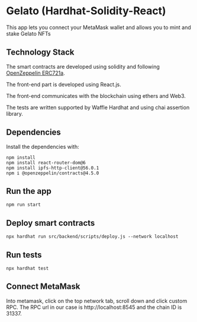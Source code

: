 # Gelato (Hardhat-Solidity-React)
This app lets you connect your MetaMask wallet and allows you to mint and stake Gelato NFTs

## Technology Stack
The smart contracts are developed using solidity and following [OpenZeppelin ERC721a](https://github.com/chiru-labs/ERC721A).

The front-end part is developed using React.js.

The front-end communicates with the blockchain using ethers and Web3.

The tests are written supported by Waffle Hardhat and using chai assertion library.

## Dependencies
Install the dependencies with:
```
npm install
npm install react-router-dom@6
npm install ipfs-http-client@56.0.1
npm i @openzeppelin/contracts@4.5.0
```

## Run the app
```
npm run start
```

## Deploy smart contracts
```
npx hardhat run src/backend/scripts/deploy.js --network localhost
```

## Run tests
```
npx hardhat test
```

## Connect MetaMask
Into metamask, click on the top network tab, scroll down and click custom RPC. The RPC url in our case is http://localhost:8545 and the chain ID is 31337.

